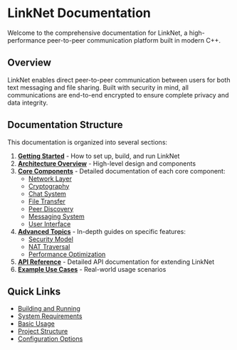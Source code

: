 # LinkNet Documentation

Welcome to the comprehensive documentation for LinkNet, a high-performance peer-to-peer communication platform built in modern C++.

## Overview

LinkNet enables direct peer-to-peer communication between users for both text messaging and file sharing. Built with security in mind, all communications are end-to-end encrypted to ensure complete privacy and data integrity.

## Documentation Structure

This documentation is organized into several sections:

1. **[Getting Started](./getting_started.md)** - How to set up, build, and run LinkNet
2. **[Architecture Overview](./architecture.md)** - High-level design and components
3. **[Core Components](./components/)** - Detailed documentation of each core component:
   - [Network Layer](./components/network.md)
   - [Cryptography](./components/cryptography.md)
   - [Chat System](./components/chat.md)
   - [File Transfer](./components/file_transfer.md)
   - [Peer Discovery](./components/discovery.md)
   - [Messaging System](./components/messaging.md)
   - [User Interface](./components/ui.md)
4. **[Advanced Topics](./advanced/)** - In-depth guides on specific features:
   - [Security Model](./advanced/security_model.md)
   - [NAT Traversal](./advanced/nat_traversal.md)
   - [Performance Optimization](./advanced/performance.md)
5. **[API Reference](./api/)** - Detailed API documentation for extending LinkNet
6. **[Example Use Cases](./examples.md)** - Real-world usage scenarios

## Quick Links

- [Building and Running](./getting_started.md#building-and-running)
- [System Requirements](./getting_started.md#requirements)
- [Basic Usage](./getting_started.md#basic-usage)
- [Project Structure](./architecture.md#project-structure)
- [Configuration Options](./getting_started.md#configuration)
